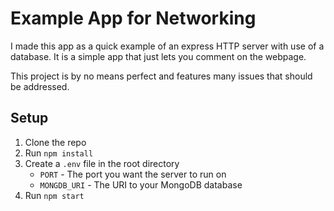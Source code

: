 # Example App for Networking

I made this app as a quick example of an express HTTP server with use of a database. It is a simple app that just lets you comment on the webpage.

This project is by no means perfect and features many issues that should be addressed.

## Setup

1. Clone the repo
1. Run `npm install`
1. Create a `.env` file in the root directory
    - `PORT` - The port you want the server to run on
    - `MONGDB_URI` - The URI to your MongoDB database
1. Run `npm start`
